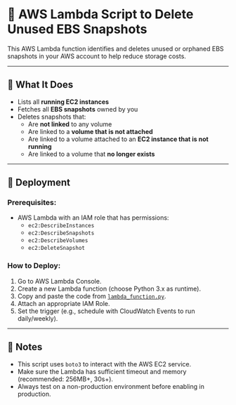 # 🧹 AWS Lambda Script to Delete Unused EBS Snapshots

This AWS Lambda function identifies and deletes unused or orphaned EBS snapshots in your AWS account to help reduce storage costs.

---

## 📌 What It Does

- Lists all **running EC2 instances**
- Fetches all **EBS snapshots** owned by you
- Deletes snapshots that:
  - Are **not linked** to any volume
  - Are linked to a **volume that is not attached**
  - Are linked to a volume attached to an **EC2 instance that is not running**
  - Are linked to a volume that **no longer exists**

---

## 🚀 Deployment

### Prerequisites:
- AWS Lambda with an IAM role that has permissions:
  - `ec2:DescribeInstances`
  - `ec2:DescribeSnapshots`
  - `ec2:DescribeVolumes`
  - `ec2:DeleteSnapshot`

### How to Deploy:
1. Go to AWS Lambda Console.
2. Create a new Lambda function (choose Python 3.x as runtime).
3. Copy and paste the code from [`lambda_function.py`](lambda_function.py).
4. Attach an appropriate IAM Role.
5. Set the trigger (e.g., schedule with CloudWatch Events to run daily/weekly).

---

## 🧠 Notes

- This script uses `boto3` to interact with the AWS EC2 service.
- Make sure the Lambda has sufficient timeout and memory (recommended: 256MB+, 30s+).
- Always test on a non-production environment before enabling in production.
